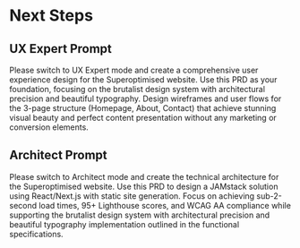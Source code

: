 # Next Steps

## UX Expert Prompt

Please switch to UX Expert mode and create a comprehensive user experience design for the Superoptimised website. Use this PRD as your foundation, focusing on the brutalist design system with architectural precision and beautiful typography. Design wireframes and user flows for the 3-page structure (Homepage, About, Contact) that achieve stunning visual beauty and perfect content presentation without any marketing or conversion elements.

## Architect Prompt

Please switch to Architect mode and create the technical architecture for the Superoptimised website. Use this PRD to design a JAMstack solution using React/Next.js with static site generation. Focus on achieving sub-2-second load times, 95+ Lighthouse scores, and WCAG AA compliance while supporting the brutalist design system with architectural precision and beautiful typography implementation outlined in the functional specifications.